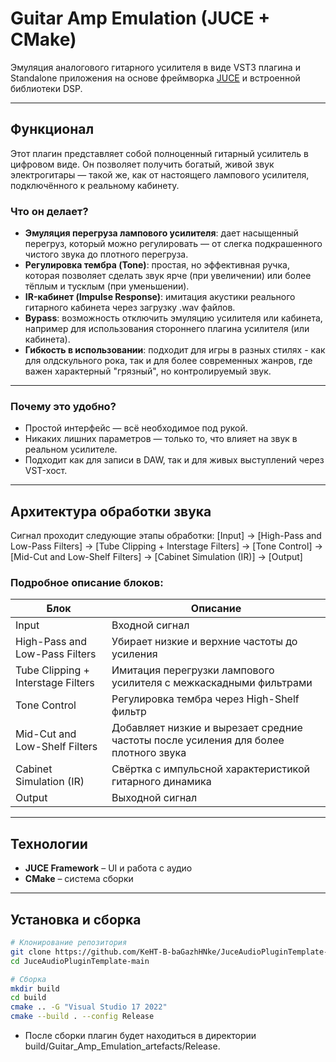 # Guitar Amp Emulation (JUCE + CMake)

Эмуляция аналогового гитарного усилителя в виде VST3 плагина и Standalone приложения на основе фреймворка [JUCE](https://juce.com)  и встроенной библиотеки DSP.

---

## Функционал

Этот плагин представляет собой полноценный гитарный усилитель в цифровом виде. Он позволяет получить богатый, живой звук электрогитары — такой же, как от настоящего лампового усилителя, подключённого к реальному кабинету.

### Что он делает?

- **Эмуляция перегруза лампового усилителя**: дает насыщенный перегруз, который можно регулировать — от слегка подкрашенного чистого звука до плотного перегруза.
- **Регулировка тембра (Tone)**: простая, но эффективная ручка, которая позволяет сделать звук ярче (при увеличении) или более тёплым и тусклым (при уменьшении).
- **IR-кабинет (Impulse Response)**: имитация акустики реального гитарного кабинета через загрузку .wav файлов.
- **Bypass**: возможность отключить эмуляцию усилителя или кабинета, например для использования стороннего плагина усилителя (или кабинета).
- **Гибкость в использовании**: подходит для игры в разных стилях - как для олдскульного рока, так и для более современных жанров, где важен характерный "грязный", но контролируемый звук.

---

### Почему это удобно?

- Простой интерфейс — всё необходимое под рукой.
- Никаких лишних параметров — только то, что влияет на звук в реальном усилителе.
- Подходит как для записи в DAW, так и для живых выступлений через VST-хост.

---

## Архитектура обработки звука

Сигнал проходит следующие этапы обработки:
[Input] → [High-Pass and Low-Pass Filters] → [Tube Clipping + Interstage Filters] → [Tone Control] → [Mid-Cut and Low-Shelf Filters] → [Cabinet Simulation (IR)] → [Output]

### Подробное описание блоков:

| Блок | Описание |
|------|----------|
| Input | Входной сигнал |
| High-Pass and Low-Pass Filters | Убирает низкие и верхние частоты до усиления |
| Tube Clipping + Interstage Filters | Имитация перегрузки лампового усилителя с межкаскадными фильтрами |
| Tone Control | Регулировка тембра через High-Shelf фильтр |
| Mid-Cut and Low-Shelf Filters | Добавляет низкие и вырезает средние частоты после усиления для более плотного звука |
| Cabinet Simulation (IR) | Свёртка с импульсной характеристикой гитарного динамика |
| Output | Выходной сигнал |

---

## Технологии

- **JUCE Framework** – UI и работа с аудио
- **CMake** – система сборки

---

## Установка и сборка

```bash
# Клонирование репозитория
git clone https://github.com/KeHT-B-baGazhHNke/JuceAudioPluginTemplate-main.git 
cd JuceAudioPluginTemplate-main

# Сборка
mkdir build
cd build
cmake .. -G "Visual Studio 17 2022"
cmake --build . --config Release
```
- После сборки плагин будет находиться в директории build/Guitar_Amp_Emulation_artefacts/Release.
